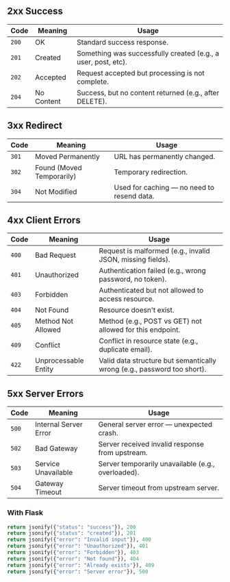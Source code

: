 
## 2xx Success

| Code  | Meaning    | Usage                                                         |
| ----- | ---------- | ------------------------------------------------------------- |
| `200` | OK         | Standard success response.                                    |
| `201` | Created    | Something was successfully created (e.g., a user, post, etc). |
| `202` | Accepted   | Request accepted but processing is not complete.              |
| `204` | No Content | Success, but no content returned (e.g., after DELETE).        |

## 3xx Redirect
|Code|Meaning|Usage|
|---|---|---|
|`301`|Moved Permanently|URL has permanently changed.|
|`302`|Found (Moved Temporarily)|Temporary redirection.|
|`304`|Not Modified|Used for caching — no need to resend data.|

## 4xx Client Errors
| Code  | Meaning              | Usage                                                                   |
| ----- | -------------------- | ----------------------------------------------------------------------- |
| `400` | Bad Request          | Request is malformed (e.g., invalid JSON, missing fields).              |
| `401` | Unauthorized         | Authentication failed (e.g., wrong password, no token).                 |
| `403` | Forbidden            | Authenticated but not allowed to access resource.                       |
| `404` | Not Found            | Resource doesn't exist.                                                 |
| `405` | Method Not Allowed   | Method (e.g., POST vs GET) not allowed for this endpoint.               |
| `409` | Conflict             | Conflict in resource state (e.g., duplicate email).                     |
| `422` | Unprocessable Entity | Valid data structure but semantically wrong (e.g., password too short). |

## 5xx Server Errors
|Code|Meaning|Usage|
|---|---|---|
|`500`|Internal Server Error|General server error — unexpected crash.|
|`502`|Bad Gateway|Server received invalid response from upstream.|
|`503`|Service Unavailable|Server temporarily unavailable (e.g., overloaded).|
|`504`|Gateway Timeout|Server timeout from upstream server.|


### With Flask
```python
return jsonify({"status": "success"}), 200
return jsonify({"status": "created"}), 201
return jsonify({"error": "Invalid input"}), 400
return jsonify({"error": "Unauthorized"}), 401
return jsonify({"error": "Forbidden"}), 403
return jsonify({"error": "Not found"}), 404
return jsonify({"error": "Already exists"}), 409
return jsonify({"error": "Server error"}), 500
```